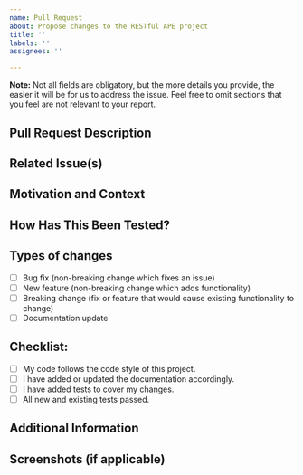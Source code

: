```yaml
---
name: Pull Request
about: Propose changes to the RESTful APE project
title: ''
labels: ''
assignees: ''

---
```


**Note:** Not all fields are obligatory, but the more details you provide, the easier it will be for us to address the issue. Feel free to omit sections that you feel are not relevant to your report.

## Pull Request Description
<!-- Provide a detailed description of the changes you are proposing. Include the problem you are solving or the feature you are adding. -->

## Related Issue(s)
<!-- List any related issues this PR addresses. Use the format `#issue_number` to automatically link them. -->

## Motivation and Context
<!-- Explain why these changes are necessary and what problems they solve. -->

## How Has This Been Tested?
<!-- Describe how you have tested your changes. Include details of your testing environment, tests ran, and any specific setup. -->

## Types of changes
<!-- What types of changes does your code introduce? Put an `x` in all the boxes that apply: -->
- [ ] Bug fix (non-breaking change which fixes an issue)
- [ ] New feature (non-breaking change which adds functionality)
- [ ] Breaking change (fix or feature that would cause existing functionality to change)
- [ ] Documentation update

## Checklist:
<!-- Go over all the following points, and put an `x` in all the boxes that apply. -->
- [ ] My code follows the code style of this project.
- [ ] I have added or updated the documentation accordingly.
- [ ] I have added tests to cover my changes.
- [ ] All new and existing tests passed.

## Additional Information
<!-- Include any additional information, configuration details, environment specifics, screenshots, or any other context relevant to the PR. -->

## Screenshots (if applicable)
<!-- If your changes are visual (e.g., OpenAPI documentation), include screenshots here to better explain the impact of your changes. -->

